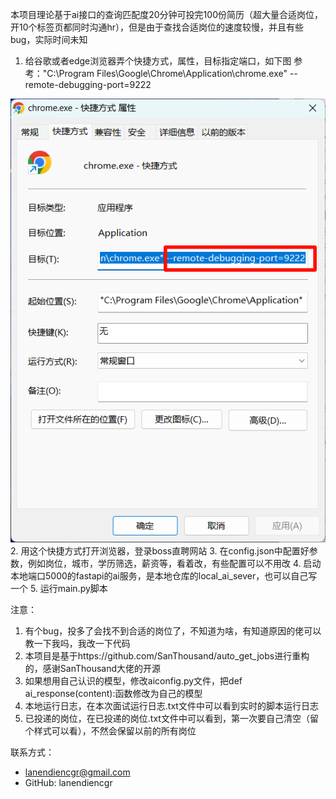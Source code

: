 本项目理论基于ai接口的查询匹配度20分钟可投完100份简历（超大量合适岗位，开10个标签页都同时沟通hr），但是由于查找合适岗位的速度较慢，并且有些bug，实际时间未知

1. 给谷歌或者edge浏览器弄个快捷方式，属性，目标指定端口，如下图
参考："C:\Program Files\Google\Chrome\Application\chrome.exe" --remote-debugging-port=9222
<img alt="图 1" src="README.assets/2024-11-26-1732603491069.png" />  
2. 用这个快捷方式打开浏览器，登录boss直聘网站
3. 在config.json中配置好参数，例如岗位，城市，学历筛选，薪资等，看着改，有些配置可以不用改
4. 启动本地端口5000的fastapi的ai服务，是本地仓库的local_ai_sever，也可以自己写一个
5. 运行main.py脚本


注意：
1. 有个bug，投多了会找不到合适的岗位了，不知道为啥，有知道原因的佬可以教一下我吗，我改一下代码
2. 本项目是基于https://github.com/SanThousand/auto_get_jobs进行重构的，感谢SanThousand大佬的开源
3. 如果想用自己认识的模型，修改aiconfig.py文件，把def ai_response(content):函数修改为自己的模型
4. 本地运行日志，在本次面试运行日志.txt文件中可以看到实时的脚本运行日志
5. 已投递的岗位，在已投递的岗位.txt文件中可以看到，第一次要自己清空（留个样式可以看），不然会保留以前的所有岗位

联系方式：
- lanendiencgr@gmail.com
- GitHub: lanendiencgr
